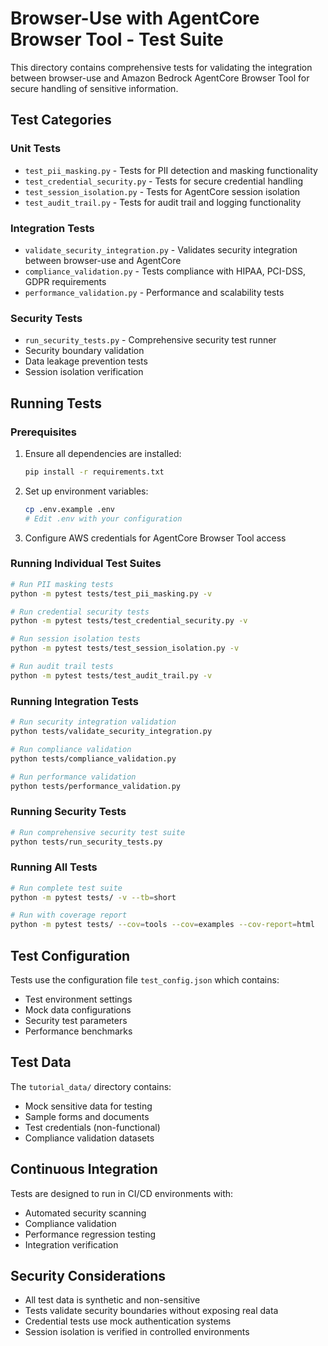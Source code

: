 # Browser-Use with AgentCore Browser Tool - Test Suite

This directory contains comprehensive tests for validating the integration between browser-use and Amazon Bedrock AgentCore Browser Tool for secure handling of sensitive information.

## Test Categories

### Unit Tests
- `test_pii_masking.py` - Tests for PII detection and masking functionality
- `test_credential_security.py` - Tests for secure credential handling
- `test_session_isolation.py` - Tests for AgentCore session isolation
- `test_audit_trail.py` - Tests for audit trail and logging functionality

### Integration Tests
- `validate_security_integration.py` - Validates security integration between browser-use and AgentCore
- `compliance_validation.py` - Tests compliance with HIPAA, PCI-DSS, GDPR requirements
- `performance_validation.py` - Performance and scalability tests

### Security Tests
- `run_security_tests.py` - Comprehensive security test runner
- Security boundary validation
- Data leakage prevention tests
- Session isolation verification

## Running Tests

### Prerequisites
1. Ensure all dependencies are installed:
   ```bash
   pip install -r requirements.txt
   ```

2. Set up environment variables:
   ```bash
   cp .env.example .env
   # Edit .env with your configuration
   ```

3. Configure AWS credentials for AgentCore Browser Tool access

### Running Individual Test Suites

```bash
# Run PII masking tests
python -m pytest tests/test_pii_masking.py -v

# Run credential security tests
python -m pytest tests/test_credential_security.py -v

# Run session isolation tests
python -m pytest tests/test_session_isolation.py -v

# Run audit trail tests
python -m pytest tests/test_audit_trail.py -v
```

### Running Integration Tests

```bash
# Run security integration validation
python tests/validate_security_integration.py

# Run compliance validation
python tests/compliance_validation.py

# Run performance validation
python tests/performance_validation.py
```

### Running Security Tests

```bash
# Run comprehensive security test suite
python tests/run_security_tests.py
```

### Running All Tests

```bash
# Run complete test suite
python -m pytest tests/ -v --tb=short

# Run with coverage report
python -m pytest tests/ --cov=tools --cov=examples --cov-report=html
```

## Test Configuration

Tests use the configuration file `test_config.json` which contains:
- Test environment settings
- Mock data configurations
- Security test parameters
- Performance benchmarks

## Test Data

The `tutorial_data/` directory contains:
- Mock sensitive data for testing
- Sample forms and documents
- Test credentials (non-functional)
- Compliance validation datasets

## Continuous Integration

Tests are designed to run in CI/CD environments with:
- Automated security scanning
- Compliance validation
- Performance regression testing
- Integration verification

## Security Considerations

- All test data is synthetic and non-sensitive
- Tests validate security boundaries without exposing real data
- Credential tests use mock authentication systems
- Session isolation is verified in controlled environments
